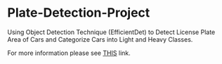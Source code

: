 # Plate-Detection-Project
Using Object Detection Technique (EfficientDet) to Detect License Plate Area of Cars and Categorize Cars into Light and Heavy Classes.

For more information please see [THIS](https://drive.google.com/file/d/1JVQ8ud2WKoQgtZyU8M2eE0DnrhqQXTIP/view?usp=sharing) link.
